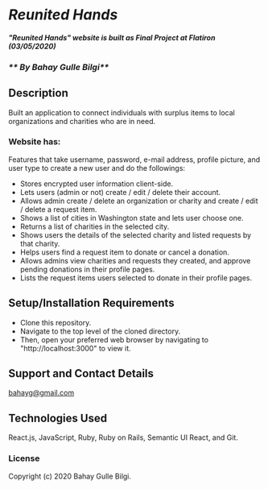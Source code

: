 # _Reunited Hands_

#### _"Reunited Hands" website is built as Final Project at Flatiron (03/05/2020)_
### _** By Bahay Gulle Bilgi**_

## Description

Built an application to connect individuals with surplus items to local organizations and charities who are in need.

### Website has:

Features that take username, password, e-mail address, profile picture, and user type to create a new user and do the followings:

- Stores encrypted user information client-side.
- Lets users (admin or not) create / edit / delete their account. 
- Allows admin create / delete an organization or charity and create / edit / delete a request item.
- Shows a list of cities in Washington state and lets user choose one.
- Returns a list of charities in the selected city. 
- Shows users the details of the selected charity and listed requests by that charity.
- Helps users find a request item to donate or cancel a donation. 
- Allows admins view charities and requests they created, and approve pending donations in their profile pages.
- Lists the request items users selected to donate in their profile pages. 

## Setup/Installation Requirements

* Clone this repository.
* Navigate to the top level of the cloned directory.
* Then, open your preferred web browser by navigating to "http://localhost:3000" to view it.

<!-- ## Known Bugs

* Work in progress; there are no known bugs at this time. -->

## Support and Contact Details

bahayg@gmail.com

## Technologies Used

React.js, JavaScript, Ruby, Ruby on Rails, Semantic UI React, and Git.      

### License

Copyright (c) 2020 Bahay Gulle Bilgi.
<!-- This software is licenced under the MIT License. -->
